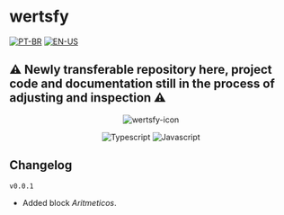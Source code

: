 # wertsfy 

[![PT-BR](https://github.com/user-attachments/assets/edd774b7-0f37-42e2-bb38-87f6dc1cff58)](./README.md)
[![EN-US](https://github.com/user-attachments/assets/e4a205b8-c47b-4f01-8b85-f1a1621aa114)](./README.en_us.md)

## ⚠️ Newly transferable repository here, project code and documentation still in the process of adjusting and inspection ⚠️

<div align="center"> 

  ![wertsfy-icon](https://github.com/user-attachments/assets/ff5bfd34-3bfa-4f0c-a0e9-51abe5c2c7f7)

  ![Typescript](https://img.shields.io/badge/typescript-111111.svg?style=for-the-badge&logo=typescript&logoColor=steelblue)
  ![Javascript](https://img.shields.io/badge/javascript-111111.svg?style=for-the-badge&logo=javascript&logoColor=yellow)

</div>

## Changelog

``v0.0.1``

  - Added block *Aritmeticos*.
